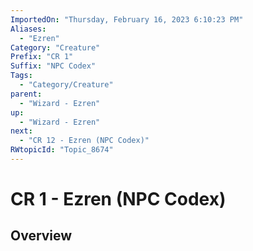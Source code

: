 ```yaml
---
ImportedOn: "Thursday, February 16, 2023 6:10:23 PM"
Aliases:
  - "Ezren"
Category: "Creature"
Prefix: "CR 1"
Suffix: "NPC Codex"
Tags:
  - "Category/Creature"
parent:
  - "Wizard - Ezren"
up:
  - "Wizard - Ezren"
next:
  - "CR 12 - Ezren (NPC Codex)"
RWtopicId: "Topic_8674"
---
```

# CR 1 - Ezren (NPC Codex)
## Overview
